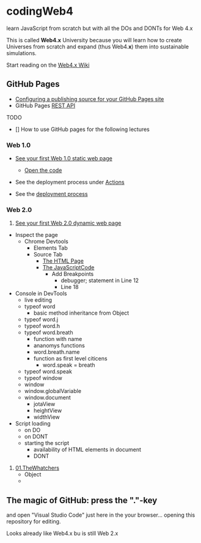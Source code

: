 # codingWeb4
learn JavaScript from scratch but with all the DOs and DONTs for Web 4.x

This is called **Web4.x** University because you will learn how to create Universes from scratch and expand (thus Web4.**x**) them into sustainable simulations.

Start reading on the [Web4.x Wiki](https://github.com/web4x/codingWeb4/wiki/Web-4.x-Home)

## GitHub Pages

* [Configuring a publishing source for your GitHub Pages site](https://docs.github.com/en/pages/getting-started-with-github-pages/configuring-a-publishing-source-for-your-github-pages-site)
* GitHub Pages [REST API](https://docs.github.com/en/free-pro-team@latest/rest/pages/pages?apiVersion=2022-11-28#get-a-github-pages-site)

TODO
- [] How to use GitHub pages for the following lectures


### Web 1.0
* [See your first Web 1.0 static web page](https://web4x.github.io/codingWeb4/)
  * [Open the code](https://web4x.github.io/codingWeb4/Web4university/Web1/static/learn.htm)
* See the deployment process under [Actions](https://github.com/web4x/codingWeb4/actions/)

* See the [deployment process](https://github.com/web4x/codingWeb4/deployments/)

### Web 2.0
1. [See your first Web 2.0 dynamic web page](https://web4x.github.io/codingWeb4/Web4university/Web2/00.InTheBeginning/static)
  * Inspect the page
    * Chrome Devtools
      * Elements Tab
      * Source Tab
        * [The HTML Page](https://web4x.github.io/codingWeb4/Web4university/Web2/00.InTheBeginning/static/)
        * [The JavaScriptCode](https://web4x.github.io/codingWeb4/Web4university/Web2/00.InTheBeginning/js/jhwhScript.js)
          * Add Breakpoints
            * debugger; statement in Line 12
            * Line 18
   * Console in DevTools
     * live editing
     * typeof word
       * basic method inheritance from Object
     * typeof word.j
     * typeof word.h
     * typeof word.breath
       * function with name
       * ananomys functions
       * word.breath.name
       * function as first level citicens
         * word.speak = breath
     * typeof word.speak
     * typeof window
     * window
     * window.globalVariable
     * window.document
       * jotaView
       * heightView
       * widthView
   * Script loading
     * on <haed> DO
     * on <body> DONT
     * starting the script
       * availability of HTML elements in document
       * <body onLoad="javascript: start()"> DONT
1. [01.TheWhatchers](https://github.com/web4x/codingWeb4/tree/main/docs/Web4university/Web2/01.TheWhatchers)
   * Object
   * 


## The magic of GitHub: press the "."-key

and open "Visual Studio Code" just here in the your browser...
opening this repository for editing.

Looks already like Web4.x bu is still Web 2.x
